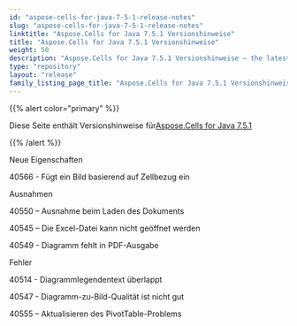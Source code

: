 ```yaml
---
id: "aspose-cells-for-java-7-5-1-release-notes"
slug: "aspose-cells-for-java-7-5-1-release-notes"
linktitle: "Aspose.Cells for Java 7.5.1 Versionshinweise"
title: "Aspose.Cells for Java 7.5.1 Versionshinweise"
weight: 50
description: "Aspose.Cells for Java 7.5.1 Versionshinweise – the latest updates and fixes."
type: "repository"
layout: "release"
family_listing_page_title: "Aspose.Cells for Java 7.5.1 Versionshinweise"
---
```

{{% alert color="primary" %}} 

 Diese Seite enthält Versionshinweise für[Aspose.Cells for Java 7.5.1](https://releases.aspose.com/cells/java/new-releases/aspose.cells-for-java-7.5.1/)

{{% /alert %}} 

 Neue Eigenschaften

 40566 - Fügt ein Bild basierend auf Zellbezug ein

 Ausnahmen

 40550 – Ausnahme beim Laden des Dokuments

 40545 – Die Excel-Datei kann nicht geöffnet werden

 40549 - Diagramm fehlt in PDF-Ausgabe

 Fehler

 40514 - Diagrammlegendentext überlappt

 40547 - Diagramm-zu-Bild-Qualität ist nicht gut

 40555 – Aktualisieren des PivotTable-Problems
